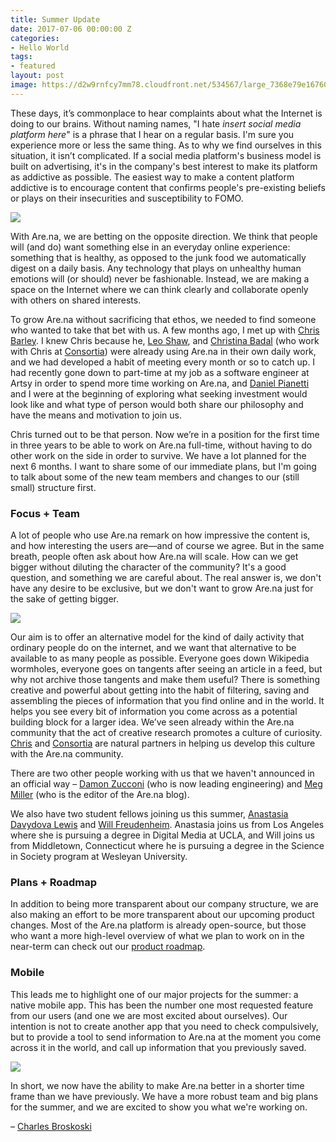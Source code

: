 ```yaml
---
title: Summer Update
date: 2017-07-06 00:00:00 Z
categories:
- Hello World
tags:
- featured
layout: post
image: https://d2w9rnfcy7mm78.cloudfront.net/534567/large_7368e79e167603cc561e5770800233df.jpg
---
```

These days, it’s commonplace to hear complaints about what the Internet is doing to our brains. Without naming names, "I hate _insert social media platform here_" is a phrase that I hear on a regular basis. I'm sure you experience more or less the same thing. As to why we find ourselves in this situation, it isn’t complicated. If a social media platform's business model is built on advertising, it's in the company's best interest to make its platform as addictive as possible. The easiest way to make a content platform addictive is to encourage content that confirms people's pre-existing beliefs or plays on their insecurities and susceptibility to FOMO.

![](https://d2w9rnfcy7mm78.cloudfront.net/46563/large_aa88200348d3a163d2b605e5904c0b94.jpg)
 
With Are.na, we are betting on the opposite direction. We think that people will (and do) want something else in an everyday online experience: something that is healthy, as opposed to the junk food we automatically digest on a daily basis. Any technology that plays on unhealthy human emotions will (or should) never be fashionable. Instead, we are making a space on the Internet where we can think clearly and collaborate openly with others on shared interests.
 
To grow Are.na without sacrificing that ethos, we needed to find someone who wanted to take that bet with us. A few months ago, I met up with [Chris Barley](https://www.are.na/christopher-barley). I knew Chris because he, [Leo Shaw](https://www.are.na/leo-shaw), and [Christina Badal](https://www.are.na/christina-badal) (who work with Chris at [Consortia](http://consortia.net)) were already using Are.na in their own daily work, and we had developed a habit of meeting every month or so to catch up. I had recently gone down to part-time at my job as a software engineer at Artsy in order to spend more time working on Are.na, and [Daniel Pianetti](https://www.are.na/daniel-pianetti) and I were at the beginning of exploring what seeking investment would look like and what type of person would both share our philosophy and have the means and motivation to join us. 
  
Chris turned out to be that person. Now we’re in a position for the first time in three years to be able to work on Are.na full-time, without having to do other work on the side in order to survive. We have a lot planned for the next 6 months. I want to share some of our immediate plans, but I'm going to talk about some of the new team members and changes to our (still small) structure first.
 
### Focus + Team
A lot of people who use Are.na remark on how impressive the content is, and how interesting the users are—and of course we agree. But in the same breath, people often ask about how Are.na will scale. How can we get bigger without diluting the character of the community? It's a good question, and something we are careful about. The real answer is, we don't have any desire to be exclusive, but we don't want to grow Are.na just for the sake of getting bigger. 

![](https://d2w9rnfcy7mm78.cloudfront.net/47784/large_ea25cce6987287f03e7591c9eab37e95.jpg)

Our aim is to offer an alternative model for the kind of daily activity that ordinary people do on the internet, and we want that alternative to be available to as many people as possible. Everyone goes down Wikipedia wormholes, everyone goes on tangents after seeing an article in a feed, but why not archive those tangents and make them useful? There is something creative and powerful about getting into the habit of filtering, saving and assembling the pieces of information that you find online and in the world. It helps you see every bit of information you come across as a potential building block for a larger idea. We’ve seen already within the Are.na community that the act of creative research promotes a culture of curiosity. [Chris](https://www.are.na/christopher-barley) and [Consortia](https://www.are.na/consortia-systems) are natural partners in helping us develop this culture with the Are.na community. 

There are two other people working with us that we haven't announced in an official way – [Damon Zucconi](https://www.are.na/damon-zucconi) (who is now leading engineering) and [Meg Miller](https://www.are.na/meg-miller) (who is the editor of the Are.na blog).
 
We also have two student fellows joining us this summer, [Anastasia Davydova Lewis](https://www.are.na/anastasia-davydova-lewis) and [Will Freudenheim](https://www.are.na/will-freudenheim). Anastasia joins us from Los Angeles where she is pursuing a degree in Digital Media at UCLA, and Will joins us from Middletown, Connecticut where he is pursuing a degree in the Science in Society program at Wesleyan University.
 
### Plans + Roadmap
In addition to being more transparent about our company structure, we are also making an effort to be more transparent about our upcoming product changes. Most of the Are.na platform is already open-source, but those who want a more high-level overview of what we plan to work on in the near-term can check out our [product roadmap](https://github.com/aredotna/ervell/projects/1).
 
### Mobile
This leads me to highlight one of our major projects for the summer: a native mobile app. This has been the number one most requested feature from our users (and one we are most excited about ourselves). Our intention is not to create another app that you need to check compulsively, but to provide a tool to send information to Are.na at the moment you come across it in the world, and call up information that you previously saved.

![](https://d2w9rnfcy7mm78.cloudfront.net/1111572/large_8eeb664372c5ae85c4320176992aa675.png)
 
In short, we now have the ability to make Are.na better in a shorter time frame than we have previously. We have a more robust team and big plans for the summer, and we are excited to show you what we're working on.

– [Charles Broskoski](https://www.are.na/charles-broskoski)